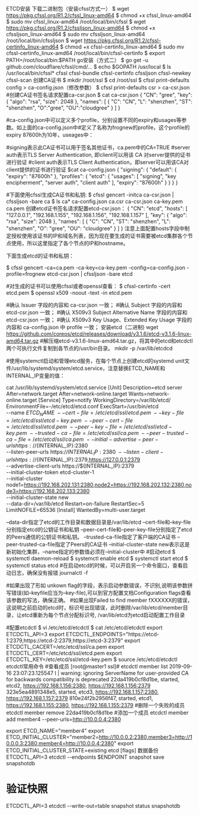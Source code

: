 ETCD安装
下载二进制包（安装cfssl方式一）
$ wget https://pkg.cfssl.org/R1.2/cfssl_linux-amd64
$ chmod +x cfssl_linux-amd64
$ sudo mv cfssl_linux-amd64 /root/local/bin/cfssl
$ wget https://pkg.cfssl.org/R1.2/cfssljson_linux-amd64
$ chmod +x cfssljson_linux-amd64
$ sudo mv cfssljson_linux-amd64 /root/local/bin/cfssljson
$ wget https://pkg.cfssl.org/R1.2/cfssl-certinfo_linux-amd64
$ chmod +x cfssl-certinfo_linux-amd64
$ sudo mv cfssl-certinfo_linux-amd64 /root/local/bin/cfssl-certinfo
$ export PATH=/root/local/bin:$PATH
go安装（方式二）
$ go get -u github.com/cloudflare/cfssl/cmd/...
$ echo $GOPATH
/usr/local
$ ls /usr/local/bin/cfssl*
cfssl cfssl-bundle cfssl-certinfo cfssljson cfssl-newkey cfssl-scan
创建CA证书
$ mkdir /root/ssl
$ cd /root/ssl
$ cfssl print-defaults config > ca-config.json（修改参数）
$ cfssl print-defaults csr > ca-csr.json
#创建CA证书签名请求配置ca-csr.json
$ cat ca-csr.json
{
    "CN": "gree",
    "key": {
        "algo": "rsa",
        "size": 2048
    },
    "names": [
        {
            "C": "CN",
            "L": "shenzhen",
            "ST": "shenzhen",
            "O":"gree",
            "OU":"cloudgree"
        }
    ]
}


#ca-config.json中可以定义多个profile，分别设置不同的expiry和usages等参数。如上面的ca-config.json中#定义了名称为frognew的profile，这个profile的expiry 87600h为10年，useages中：

#signing表示此CA证书可以用于签名其他证书，ca.pem中的CA=TRUE
#server auth表示TLS Server Authentication, 即client可以用该 CA 对server提供的证书进行验证
#client auth表示TLS Client Authentication，即server可以用该CA对client提供的证书进行验证
$cat ca-config.json
{
    "signing": {
        "default": {
            "expiry": "87600h"
        },
        "profiles": {
            "etcd": {
                "usages": [
                    "signing",
                    "key encipherment",
                    "server auth",
                    "client auth"
                ],
                "expiry": "87600h"
            }
        }
    }
}

#下面使用cfssl生成CA证书和私钥:
$ cfssl gencert -initca ca-csr.json | cfssljson -bare ca
$ ls ca*
ca-config.json  ca.csr  ca-csr.json  ca-key.pem  ca.pem
创建etcd证书签名请求配置etcd-csr.json：
{
    "CN": "etcd",
    "hosts": [
      "127.0.0.1",
      "192.168.1.155",
      "192.168.1.156",
      "192.168.1.157"
    ],
    "key": {
        "algo": "rsa",
        "size": 2048
    },
    "names": [
        {
            "C": "CN",
            "ST": "shenzhen",
            "L": "shenzhen",
            "O": "gree",
            "OU": "cloudgree"
        }
    ]
}
注意上面配置hosts字段中制定授权使用该证书的IP和域名列表，因为现在要生成的证书需要被etcd集群各个节点使用，所以这里指定了各个节点的IP和hostname。

下面生成etcd的证书和私钥：

$ cfssl gencert -ca=ca.pem -ca-key=ca-key.pem -config=ca-config.json -profile=frognew etcd-csr.json | cfssljson -bare etcd

#对生成的证书可以使用cfssl或者openssl查看：
$ cfssl-certinfo -cert etcd.pem
$ openssl x509  -noout -text -in  etcd.pem

#确认 Issuer 字段的内容和 ca-csr.json 一致；
#确认 Subject 字段的内容和 etcd-csr.json 一致；
#确认 X509v3 Subject Alternative Name 字段的内容和 etcd-csr.json 一致；
#确认 X509v3 Key Usage、Extended Key Usage 字段的内容和 ca-config.json 中 profile 一致；
安装etcd（二进制)
wget https://github.com/coreos/etcd/releases/download/v3.1.6/etcd-v3.1.6-linux-amd64.tar.gz
#解压缩etcd-v3.1.6-linux-amd64.tar.gz，将其中的etcd和etcdctl两个可执行文件复制到各节点的/usr/bin目录。
mkdir -p /var/lib/etcdcd 

#使用systemctl启动和管理etcd服务，在每个节点上创建etcd的systemd unit文件/usr/lib/systemd/system/etcd.service，注意替换ETCD_NAME和INTERNAL_IP变量的值：

cat  /usr/lib/systemd/system/etcd.service
[Unit]
Description=etcd server
After=network.target
After=network-online.target
Wants=network-online.target
[Service]
Type=notify
WorkingDirectory=/var/lib/etcd/
EnvironmentFile=-/etc/etcd/etcd.conf
ExecStart=/usr/bin/etcd \
  --name ${ETCD_NAME} \
  --cert-file=/etc/etcd/ssl/etcd.pem \
  --key-file=/etc/etcd/ssl/etcd-key.pem \
  --peer-cert-file=/etc/etcd/ssl/etcd.pem \
  --peer-key-file=/etc/etcd/ssl/etcd-key.pem \
  --trusted-ca-file=/etc/etcd/ssl/ca.pem \
  --peer-trusted-ca-file=/etc/etcd/ssl/ca.pem \
  --initial-advertise-peer-urls https://${INTERNAL_IP}:2380 \
  --listen-peer-urls https://${INTERNAL_IP}:2380 \
  --listen-client-urls https://${INTERNAL_IP}:2379,https://127.0.0.1:2379 \
  --advertise-client-urls https://${INTERNAL_IP}:2379 \
  --initial-cluster-token etcd-cluster-1 \
  --initial-cluster node1=https://192.168.202.131:2380,node2=https://192.168.202.132:2380,node3=https://192.168.202.133:2380 \
  --initial-cluster-state new \
  --data-dir=/var/lib/etcd
Restart=on-failure
RestartSec=5
LimitNOFILE=65536
[Install]
WantedBy=multi-user.target


–data-dir指定了etcd的工作目录和数据目录是/var/lib/etcd
–cert-file和–key-file分别指定etcd的公钥证书和私钥
–peer-cert-file和–peer-key-file分别指定了etcd的Peers通信的公钥证书和私钥。
–trusted-ca-file指定了客户端的CA证书
–peer-trusted-ca-file指定了Peers的CA证书
–initial-cluster-state new表示这是新初始化集群，–name指定的参数值必须在–initial-cluster中
#启动etcd
$ systemctl daemon-reload
$ systemctl enable etcd
$ systemctl start etcd
$ systemctl status etcd
#在启动etcd的时候，可以开启另一个命令窗口，查看启动日志，确保没有报错
journalctl -f

#如果出现了形如 unkown flag的字段，表示启动参数错误，不识别,说明该参数拼写错误(如–keyfile应当为–key-file),可以到官方配置文档Configuration flags查看该参数的写法，确保正确。
#如果出现Failed to find member fXXXXXX的错误，这说明之前启动的etcd时，标识号出现错误，此时删除/var/lib/etcd/member目录，让etcd重新为每个节点分配标识号, /var/lib/etcd为etcd启动配置工作目录

#配置etcdctl
$ vi /etc/etcd/etcdctl
$ cat /etc/etcd/etcdctl
export ETCDCTL_API=3
export ETCDCTL_ENDPOINTS="https://etcd-1:2379,https://etcd-2:2379,https://etcd-3:2379"
export ETCDCTL_CACERT=/etc/etcd/ssl/ca.pem
export ETCDCTL_CERT=/etc/etcd/ssl/etcd.pem
export ETCDCTL_KEY=/etc/etcd/ssl/etcd-key.pem
$ source /etc/etcd/etcdctl
etcdctl常用命令
#查看成员
[root@master1 ssl]# etcdctl member list
2019-09-16 23:07:23.125547 I | warning: ignoring ServerName for user-provided CA for backwards compatibility is deprecated
22da419b0cf8d1be, started, etcd2, https://192.168.1.156:2380, https://192.168.1.156:2379
323e5ea4891348e5, started, etcd3, https://192.168.1.157:2380, https://192.168.1.157:2379
810e24f2b2956f47, started, etcd1, https://192.168.1.155:2380, https://192.168.1.155:2379
#删除一个失败的成员
etcdctl member remove 22da419b0cf8d1be
#添加一个成员
etcdctl member add member4 --peer-urls=http://10.0.0.4:2380

export ETCD_NAME="member4"
export ETCD_INITIAL_CLUSTER="member2=http://10.0.0.2:2380,member3=http://10.0.0.3:2380,member4=http://10.0.0.4:2380"
export ETCD_INITIAL_CLUSTER_STATE=existing
etcd [flags]
数据备份
ETCDCTL_API=3 etcdctl --endpoints $ENDPOINT snapshot save snapshotdb
# 验证快照
ETCDCTL_API=3 etcdctl --write-out=table snapshot status snapshotdb
